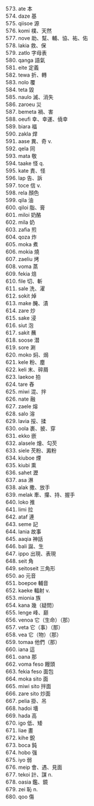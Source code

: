 573. ate 本
574. daze 基
575. qiisoe 源
576. komi 樸、天然
577. nove 助、幫、輔、協、祐、佑
578. lakia 救、保
579. zatlo 字母表
580. qanga 語氣
581. eite 定義
582. tewa 折、轉
583. nolo 覆
584. teta 毀
585. naulo 滅、消失
586. zaroeu 災
587. bemeta 禍、害
588. oeufi 幸、幸運、僥幸
589. biara 福
590. zakla 焊
591. aase 異、奇 v.
592. qela 同
593. mata 敬
594. taake 怪 q.
595. kate 責、怪
596. lap 告、訴
597. toce 信 v.
598. rela 顏色
599. qila 油
600. qiloi 脂、膏
601. miloi 奶酪
602. mila 奶
603. zafia 煎
604. qoza 炸
605. moka 煮
606. mokia 燒
607. zaeliu 烤
608. voma 蒸
609. fekia 焙
610. file 切、斬
611. sale 洗、濯
612. sokit 焯
613. make 醃、漬
614. zare 炒
615. sake 浸
616. siut 泡
617. sakit 蘸
618. soose 潜
619. sore 涮
620. moko 焖、焗
621. kele 粉、塵
622. keli 末、碎屑
623. laekoe 拍
624. tare 舂
625. miwi 混、拌
626. nate 融
627. zaele 熔
628. salo 溶
629. lavia 挼、揉
630. oola 裹、披、穿
631. ekko 嵌
632. alasele 燴、勾芡
633. siele 芡粉、澱粉
634. kiuboe 煙
635. kiubi 熏
636. sahet 瀝
637. asa 淋
638. alak 撒、放手
639. melak 牽、攥、持、握手
640. loko 推
641. limi 拉
642. ataf 連
643. seme 記
644. lania 故事
645. aaqia 神話
646. bali 誕、生
647. ippo 出現、表現
648. seit 角
649. seitoseit 三角形
650. ao 元音
651. boepoe 輔音
652. kaeke 輻射 v.
653. mionia 族
654. kana 幾（疑問）
655. lenge 峰、巅
656. venoa 它（生命）（那）
657. veta 它（事）（那）
658. vea 它（物）（那）
659. tomaa 他們（那）
660. iana 這
661. oana 那
662. voma feso 饅頭
663. fekia feso 面包
664. moka sito 面
665. miwi sito 拌面
666. zare sito 炒面
667. pelia 掛、吊
668. hadoi 墻
669. hada 高
670. igo 低、矮
671. liae 畫
672. kihe 銳
673. boca 鈍
674. hobo 强
675. iyo 弱
676. meip 會、遇、見面
677. tekoi 計、謀 n.
678. oasia 鑑、鏡
679. zei 恥 n.
680. qoo 傷